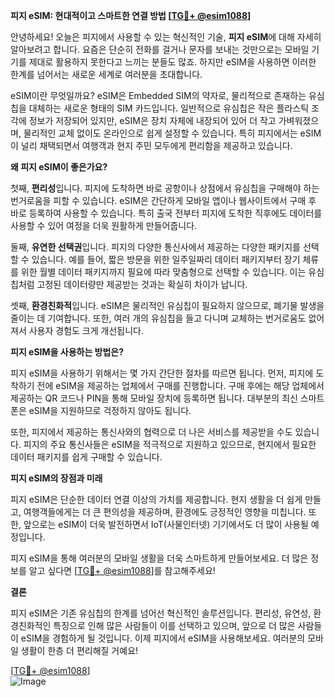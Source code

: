 **피지 eSIM: 현대적이고 스마트한 연결 방법 [[TG💪+ @esim1088](https://t.me/s/esim1088)]**

안녕하세요! 오늘은 피지에서 사용할 수 있는 혁신적인 기술, **피지 eSIM**에 대해 자세히 알아보려고 합니다. 요즘은 단순히 전화를 걸거나 문자를 보내는 것만으로는 모바일 기기를 제대로 활용하지 못한다고 느끼는 분들도 많죠. 하지만 eSIM을 사용하면 이러한 한계를 넘어서는 새로운 세계로 여러분을 초대합니다.

eSIM이란 무엇일까요? eSIM은 Embedded SIM의 약자로, 물리적으로 존재하는 유심칩을 대체하는 새로운 형태의 SIM 카드입니다. 일반적으로 유심칩은 작은 플라스틱 조각에 정보가 저장되어 있지만, eSIM은 장치 자체에 내장되어 있어 더 작고 가벼워졌으며, 물리적인 교체 없이도 온라인으로 쉽게 설정할 수 있습니다. 특히 피지에서는 eSIM이 널리 채택되면서 여행객과 현지 주민 모두에게 편리함을 제공하고 있습니다.

**왜 피지 eSIM이 좋은가요?**

첫째, **편리성**입니다. 피지에 도착하면 바로 공항이나 상점에서 유심칩을 구매해야 하는 번거로움을 피할 수 있습니다. eSIM은 간단하게 모바일 앱이나 웹사이트에서 구매 후 바로 등록하여 사용할 수 있습니다. 특히 출국 전부터 피지에 도착한 직후에도 데이터를 사용할 수 있어 여정을 더욱 원활하게 만들어줍니다.

둘째, **유연한 선택권**입니다. 피지의 다양한 통신사에서 제공하는 다양한 패키지를 선택할 수 있습니다. 예를 들어, 짧은 방문을 위한 일주일짜리 데이터 패키지부터 장기 체류를 위한 월별 데이터 패키지까지 필요에 따라 맞춤형으로 선택할 수 있습니다. 이는 유심칩처럼 고정된 데이터량만 제공받는 것과는 확실히 차이가 납니다.

셋째, **환경친화적**입니다. eSIM은 물리적인 유심칩이 필요하지 않으므로, 폐기물 발생을 줄이는 데 기여합니다. 또한, 여러 개의 유심칩을 들고 다니며 교체하는 번거로움도 없어져서 사용자 경험도 크게 개선됩니다.

**피지 eSIM을 사용하는 방법은?**

피지 eSIM을 사용하기 위해서는 몇 가지 간단한 절차를 따르면 됩니다. 먼저, 피지에 도착하기 전에 eSIM을 제공하는 업체에서 구매를 진행합니다. 구매 후에는 해당 업체에서 제공하는 QR 코드나 PIN을 통해 모바일 장치에 등록하면 됩니다. 대부분의 최신 스마트폰은 eSIM을 지원하므로 걱정하지 않아도 됩니다.

또한, 피지에서 제공하는 통신사와의 협력으로 더 나은 서비스를 제공받을 수도 있습니다. 피지의 주요 통신사들은 eSIM을 적극적으로 지원하고 있으므로, 현지에서 필요한 데이터 패키지를 쉽게 구매할 수 있습니다.

**피지 eSIM의 장점과 미래**

피지 eSIM은 단순한 데이터 연결 이상의 가치를 제공합니다. 현지 생활을 더 쉽게 만들고, 여행객들에게는 더 큰 편의성을 제공하며, 환경에도 긍정적인 영향을 미칩니다. 또한, 앞으로는 eSIM이 더욱 발전하면서 IoT(사물인터넷) 기기에서도 더 많이 사용될 예정입니다.

피지 eSIM을 통해 여러분의 모바일 생활을 더욱 스마트하게 만들어보세요. 더 많은 정보를 알고 싶다면 [[TG💪+ @esim1088](https://t.me/s/esim1088)]를 참고해주세요!

**결론**

피지 eSIM은 기존 유심칩의 한계를 넘어선 혁신적인 솔루션입니다. 편리성, 유연성, 환경친화적인 특징으로 인해 많은 사람들이 이를 선택하고 있으며, 앞으로 더 많은 사람들이 eSIM을 경험하게 될 것입니다. 이제 피지에서 eSIM을 사용해보세요. 여러분의 모바일 생활이 한층 더 편리해질 거예요!

[[TG💪+ @esim1088](https://t.me/s/esim1088)]  
![Image](https://i.postimg.cc/Y0z9fWf4/image.png)